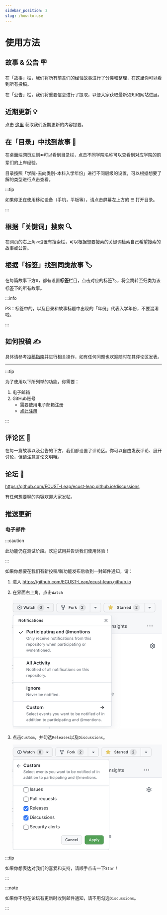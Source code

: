```yaml
---
sidebar_position: 2
slug: /how-to-use
---
```

# 使用方法

## 故事 & 公告 🪧

在「故事」栏，我们将所有前辈们的经验故事进行了分类和整理，在这里你可以看到所有投稿。

在「公告」栏，我们将重要信息进行了提取，以便大家获取最新须知和网站进展。

## 近期更新 💡

点击 [这里](https://github.com/ECUST-Leap/ecust-leap.github.io/releases) 获取我们近期更新的内容提要。

## 在「目录」中找到故事 👀

在桌面端网页左侧⬅️可以看到目录栏，点击不同学院名称可以查看到对应学院的前辈们的上岸经验。

目录按照「学院-去向类别-本科入学年份」进行不同层级的设置，可以根据想要了解的类型进行点击查看。

:::tip

如果你正在使用移动设备（手机，平板等），请点击屏幕左上方的 ☰ 打开目录。

:::

## 根据「关键词」搜索 🔍

在网页的右上角↗️设置有搜索栏，可以根据想要搜索的关键词检索自己希望搜索的故事或公告。

## 根据「标签」找到同类故事 🏷️

在每篇故事下方⬇️，都有设置**标签**栏目，点击对应的标签🏷，将会跳转至归类为该标签下的所有故事。

:::info

PS：标签中的，以及目录和故事标题中出现的「年份」代表入学年份，不要混淆啦。

:::

## 如何投稿 ✍️

具体请参考[投稿指南](./how-to-contribute)并进行相关操作，如有任何问题也欢迎随时在其评论区发表。

---

:::tip

为了使用以下所列举的功能，你需要：

1. 电子邮箱
2. GitHub账号
   - 需要使用电子邮箱注册
   - [点此注册](https://github.com/signup)

:::

## 评论区 💬

在每一篇故事以及公告的下方，我们都设置了评论区。你可以自由发表评论、展开讨论，但请注意言论文明哦。

## 论坛 🥳

<https://github.com/ECUST-Leap/ecust-leap.github.io/discussions>

有任何想要聊的内容欢迎大家发帖。

## 推送更新

### 电子邮件

:::caution

此功能仍在测试阶段。欢迎试用并告诉我们使用体验！

:::

如果你想要在我们有新投稿/新功能发布后收到一封邮件通知，请：

1. 进入 <https://github.com/ECUST-Leap/ecust-leap.github.io>
2. 在界面右上角，点击`Watch`

   ![watch](watch.jpeg)

3. 点击`Custom`，并勾选`Releases`以及`Discussions`。

   ![custom](custom.jpeg)

:::tip

如果你想表达对我们的喜爱和支持，请顺手点击一下`Star`！

:::

:::note

如果你不想在论坛有更新时收到邮件通知，请不用勾选`Discussions`。

:::
